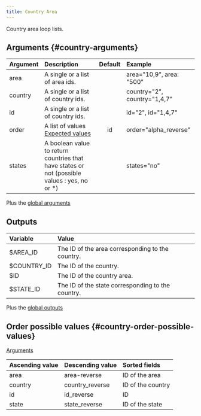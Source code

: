 ```yaml
---
title: Country Area
---
```


Country area loop lists.

## Arguments {#country-arguments}

| Argument     | Description                                                                                  | Default | Example                                    |
|--------------|:-------------------------------------------------------------------------------------------- |:-------:|:-------------------------------------------|
| area         | A single or a list of area ids.                                                              |         | area="10,9", area: "500"                   |
| country      | A single or a list of country ids.                                                           |         | country="2", country="1,4,7"               |
| id           | A single or a list of country ids.                                                           |         | id="2", id="1,4,7"                         |
| order        | A list of values <br/> [Expected values](#content-order-possible-values)                     | id      |  order="alpha_reverse"                     |
| states       | A boolean value to return countries that have states or not (possible values : yes, no or *) |         |  states="no"                               |

Plus the [global arguments](./global_arguments)

## Outputs

| Variable         | Value                                             |
|:-----------------|:--------------------------------------------------|
| $AREA_ID         | The ID of the area corresponding to the country.  |
| $COUNTRY_ID      | The ID of the country.                            |
| $ID              | The ID of the country area.                       |
| $STATE_ID        | The ID of the state corresponding to the country. |

Plus the [global outputs](./global_outputs)

## Order possible values {#country-order-possible-values}

[Arguments](#country-arguments)

| Ascending value | Descending value | Sorted fields        |
|-----------------|------------------|:---------------------|
| area            | area-reverse     | ID of the area       |
| country         | country_reverse  | ID of the country    |
| id              | id_reverse       | ID                   |
| state           | state_reverse    | ID of the state      |
